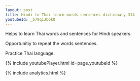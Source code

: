 ```yaml
---
layout: post
title: Hindi to Thai learn words sentences dictionary 314 
youtubeId: _b79qiJDokQ
---
```

 
 
Helps to learn Thai words and sentences for Hindi speakers.

Opportunitiy to repeat the words sentences. 

Practice Thai language. 
 
{% include youtubePlayer.html id=page.youtubeId %}
 
 
{% include analytics.html %}